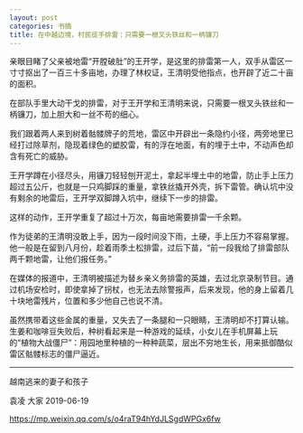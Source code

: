 ```yaml
---
layout: post
categories: 书摘
title: 在中越边境，村民徒手排雷：只需要一根叉头铁丝和一柄镰刀
---
```


亲眼目睹了父亲被地雷“开膛破肚”的王开学，是这里的排雷第一人，双手从雷区一寸寸抠出了一百三十多亩地，办理了林权证，王清明受他指点，也开辟了近二十亩的面积。 

在部队手里大动干戈的排雷，对于王开学和王清明来说，只需要一根叉头铁丝和一柄镰刀，加上胆大和一丝不苟的细心。

我们跟着两人来到树着骷髅牌子的荒地，雷区中开辟出一条隐约小径，两旁地里已经打过除草剂，隐现着绿色的塑胶雷，有的浮在地面，有的埋于土中，不动声色却含有死亡的威胁。

王开学蹲在小径尽头，用镰刀轻轻刨开泥土，拿起半埋土中的地雷，防止手上压力超过五公斤，也就是一只鸡脚踩的重量，拿铁丝撬开外壳，拆下雷管。确认坑中没有剩余的地雷后，王开学双脚蹲入坑中，继续下一步的排雷。

这样的动作，王开学重复了超过十万次，每亩地需要排雷一千余颗。 

作为徒弟的王清明没敢上手，因为一段时间没下雨，土硬，手上压力不容易掌握。他一般是在留到八月份，趁着雨季土松排雷，过后下苗，“前一段我给了排雷部队两千颗地雷，让他们报任务。”

在媒体的报道中，王清明被描述为替乡亲义务排雷的英雄，去过北京录制节目。通过机场安检时，即使拿掉了拐杖，也无法去除警报声，后来发现，他的身上留着几十块地雷残片，位置和多少他自己也说不清。 

虽然携带着这些金属的重量，又失去了一条腿和一只眼睛，王清明却不打算认输。生姜和咖啡豆失败后，种树看起来是一种游戏的延续，小女儿在手机屏幕上玩的“植物大战僵尸”：用园地里种植的一种种蔬菜，层出不穷地生长，用来抵御酷似雷区骷髅标志的僵尸逼近。

---

越南逃来的妻子和孩子

袁凌 大家 2019-06-19

https://mp.weixin.qq.com/s/o4raT94hYdJLSgdWPGx6fw